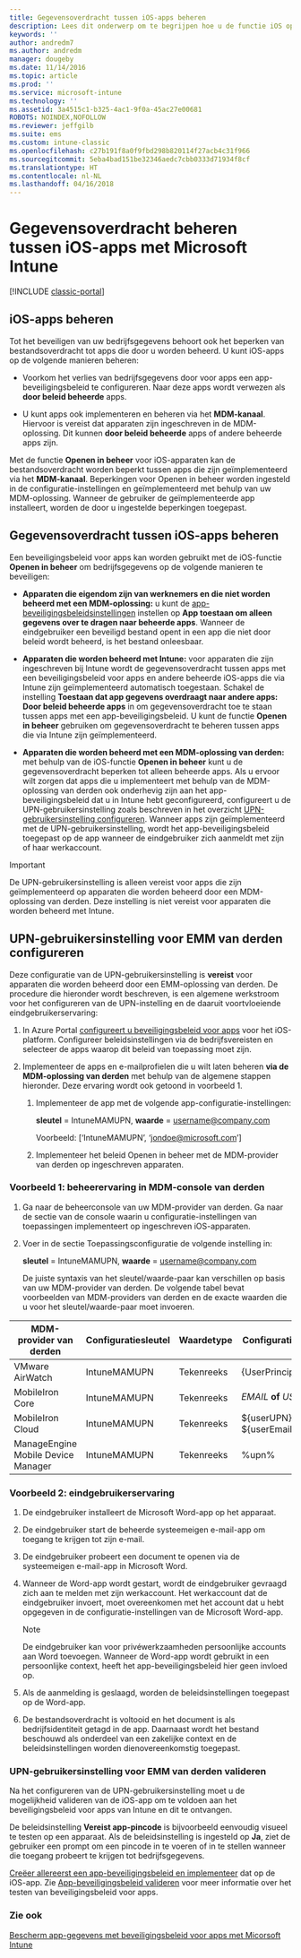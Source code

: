 ```yaml
---
title: Gegevensoverdracht tussen iOS-apps beheren
description: Lees dit onderwerp om te begrijpen hoe u de functie iOS openen in en beleidsregels voor het beheren van mobiele apps kunt gebruiken voor het beheren van de gegevensoverdracht tussen apps.
keywords: ''
author: andredm7
ms.author: andredm
manager: dougeby
ms.date: 11/14/2016
ms.topic: article
ms.prod: ''
ms.service: microsoft-intune
ms.technology: ''
ms.assetid: 3a4515c1-b325-4ac1-9f0a-45ac27e00681
ROBOTS: NOINDEX,NOFOLLOW
ms.reviewer: jeffgilb
ms.suite: ems
ms.custom: intune-classic
ms.openlocfilehash: c27b191f8a0f9fbd298b820114f27acb4c31f966
ms.sourcegitcommit: 5eba4bad151be32346aedc7cbb0333d71934f8cf
ms.translationtype: HT
ms.contentlocale: nl-NL
ms.lasthandoff: 04/16/2018
---
```

# <a name="manage-data-transfer-between-ios-apps-with-microsoft-intune"></a>Gegevensoverdracht beheren tussen iOS-apps met Microsoft Intune

[!INCLUDE [classic-portal](../includes/classic-portal.md)]

## <a name="manage-ios-apps"></a>iOS-apps beheren
Tot het beveiligen van uw bedrijfsgegevens behoort ook het beperken van bestandsoverdracht tot apps die door u worden beheerd.  U kunt iOS-apps op de volgende manieren beheren:

-   Voorkom het verlies van bedrijfsgegevens door voor apps een app-beveiligingsbeleid te configureren. Naar deze apps wordt verwezen als **door beleid beheerde** apps.

-   U kunt apps ook implementeren en beheren via het **MDM-kanaal**.  Hiervoor is vereist dat apparaten zijn ingeschreven in de MDM-oplossing. Dit kunnen **door beleid beheerde** apps of andere beheerde apps zijn.

Met de functie **Openen in beheer** voor iOS-apparaten kan de bestandsoverdracht worden beperkt tussen apps die zijn geïmplementeerd via het **MDM-kanaal**. Beperkingen voor Openen in beheer worden ingesteld in de configuratie-instellingen en geïmplementeerd met behulp van uw MDM-oplossing.  Wanneer de gebruiker de geïmplementeerde app installeert, worden de door u ingestelde beperkingen toegepast.

##  <a name="manage-data-transfer-between-ios-apps"></a>Gegevensoverdracht tussen iOS-apps beheren
Een beveiligingsbeleid voor apps kan worden gebruikt met de iOS-functie **Openen in beheer** om bedrijfsgegevens op de volgende manieren te beveiligen:

-   **Apparaten die eigendom zijn van werknemers en die niet worden beheerd met een MDM-oplossing:** u kunt de [app-beveiligingsbeleidsinstellingen](create-and-deploy-mobile-app-management-policies-with-microsoft-intune.md) instellen op **App toestaan om alleen gegevens over te dragen naar beheerde apps**. Wanneer de eindgebruiker een beveiligd bestand opent in een app die niet door beleid wordt beheerd, is het bestand onleesbaar.

-   **Apparaten die worden beheerd met Intune:** voor apparaten die zijn ingeschreven bij Intune wordt de gegevensoverdracht tussen apps met een beveiligingsbeleid voor apps en andere beheerde iOS-apps die via Intune zijn geïmplementeerd automatisch toegestaan. Schakel de instelling **Toestaan dat app gegevens overdraagt naar andere apps: Door beleid beheerde apps** in om gegevensoverdracht toe te staan tussen apps met een app-beveiligingsbeleid. U kunt de functie **Openen in beheer** gebruiken om gegevensoverdracht te beheren tussen apps die via Intune zijn geïmplementeerd.   

-   **Apparaten die worden beheerd met een MDM-oplossing van derden:** met behulp van de iOS-functie **Openen in beheer** kunt u de gegevensoverdracht beperken tot alleen beheerde apps.
Als u ervoor wilt zorgen dat apps die u implementeert met behulp van de MDM-oplossing van derden ook onderhevig zijn aan het app-beveiligingsbeleid dat u in Intune hebt geconfigureerd, configureert u de UPN-gebruikersinstelling zoals beschreven in het overzicht [UPN-gebruikersinstelling configureren](#configure-user-upn-setting-for-third-party-emm).  Wanneer apps zijn geïmplementeerd met de UPN-gebruikersinstelling, wordt het app-beveiligingsbeleid toegepast op de app wanneer de eindgebruiker zich aanmeldt met zijn of haar werkaccount.

> [!IMPORTANT]
> De UPN-gebruikersinstelling is alleen vereist voor apps die zijn geïmplementeerd op apparaten die worden beheerd door een MDM-oplossing van derden.  Deze instelling is niet vereist voor apparaten die worden beheerd met Intune.

## <a name="configure-user-upn-setting-for-third-party-emm"></a>UPN-gebruikersinstelling voor EMM van derden configureren
Deze configuratie van de UPN-gebruikersinstelling is **vereist** voor apparaten die worden beheerd door een EMM-oplossing van derden. De procedure die hieronder wordt beschreven, is een algemene werkstroom voor het configureren van de UPN-instelling en de daaruit voortvloeiende eindgebruikerservaring:


1. In Azure Portal [configureert u beveiligingsbeleid voor apps](create-and-deploy-mobile-app-management-policies-with-microsoft-intune.md) voor het iOS-platform. Configureer beleidsinstellingen via de bedrijfsvereisten en selecteer de apps waarop dit beleid van toepassing moet zijn.

2. Implementeer de apps en e-mailprofielen die u wilt laten beheren **via de MDM-oplossing van derden** met behulp van de algemene stappen hieronder. Deze ervaring wordt ook getoond in voorbeeld 1.

   1. Implementeer de app met de volgende app-configuratie-instellingen:

      **sleutel** = IntuneMAMUPN, **waarde** = <username@company.com>

      Voorbeeld: [‘IntuneMAMUPN’, ‘jondoe@microsoft.com’]

   2. Implementeer het beleid Openen in beheer met de MDM-provider van derden op ingeschreven apparaten.


### <a name="example-1-admin-experience-in-third-party-mdm-console"></a>Voorbeeld 1: beheerervaring in MDM-console van derden

1. Ga naar de beheerconsole van uw MDM-provider van derden. Ga naar de sectie van de console waarin u configuratie-instellingen van toepassingen implementeert op ingeschreven iOS-apparaten.

2. Voer in de sectie Toepassingsconfiguratie de volgende instelling in:

   **sleutel** = IntuneMAMUPN, **waarde** = <username@company.com>

   De juiste syntaxis van het sleutel/waarde-paar kan verschillen op basis van uw MDM-provider van derden. De volgende tabel bevat voorbeelden van MDM-providers van derden en de exacte waarden die u voor het sleutel/waarde-paar moet invoeren.

|MDM-provider van derden| Configuratiesleutel | Waardetype | Configuratiewaarde|
| ------- | ---- | ---- | ---- |
| VMware AirWatch | IntuneMAMUPN | Tekenreeks | {UserPrincipalName}|
| MobileIron Core | IntuneMAMUPN | Tekenreeks | $EMAIL$ **of** $USER_UPN$ |
| MobileIron Cloud | IntuneMAMUPN | Tekenreeks | ${userUPN} **of** ${userEmailAddress} |
| ManageEngine Mobile Device Manager | IntuneMAMUPN | Tekenreeks | %upn% |

### <a name="example-2-end-user-experience"></a>Voorbeeld 2: eindgebruikerservaring

1.  De eindgebruiker installeert de Microsoft Word-app op het apparaat.

2.  De eindgebruiker start de beheerde systeemeigen e-mail-app om toegang te krijgen tot zijn e-mail.

3.  De eindgebruiker probeert een document te openen via de systeemeigen e-mail-app in Microsoft Word.

4.  Wanneer de Word-app wordt gestart, wordt de eindgebruiker gevraagd zich aan te melden met zijn werkaccount.  Het werkaccount dat de eindgebruiker invoert, moet overeenkomen met het account dat u hebt opgegeven in de configuratie-instellingen van de Microsoft Word-app.

    > [!NOTE]
    > De eindgebruiker kan voor privéwerkzaamheden persoonlijke accounts aan Word toevoegen. Wanneer de Word-app wordt gebruikt in een persoonlijke context, heeft het app-beveiligingsbeleid hier geen invloed op.

5.  Als de aanmelding is geslaagd, worden de beleidsinstellingen toegepast op de Word-app.

6.  De bestandsoverdracht is voltooid en het document is als bedrijfsidentiteit getagd in de app. Daarnaast wordt het bestand beschouwd als onderdeel van een zakelijke context en de beleidsinstellingen worden dienovereenkomstig toegepast.

### <a name="validate-user-upn-setting-for-third-party-emm"></a>UPN-gebruikersinstelling voor EMM van derden valideren

Na het configureren van de UPN-gebruikersinstelling moet u de mogelijkheid valideren van de iOS-app om te voldoen aan het beveiligingsbeleid voor apps van Intune en dit te ontvangen.

De beleidsinstelling **Vereist app-pincode** is bijvoorbeeld eenvoudig visueel te testen op een apparaat. Als de beleidsinstelling is ingesteld op **Ja**, ziet de gebruiker een prompt om een pincode in te voeren of in te stellen wanneer die toegang probeert te krijgen tot bedrijfsgegevens.

[Creëer allereerst een app-beveiligingsbeleid en implementeer](create-and-deploy-mobile-app-management-policies-with-microsoft-intune.md) dat op de iOS-app. Zie [App-beveiligingsbeleid valideren](validate-mobile-application-management.md) voor meer informatie over het testen van beveiligingsbeleid voor apps.



### <a name="see-also"></a>Zie ook
[Bescherm app-gegevens met beveiligingsbeleid voor apps met Micorsoft Intune](protect-app-data-using-mobile-app-management-policies-with-microsoft-intune.md)
